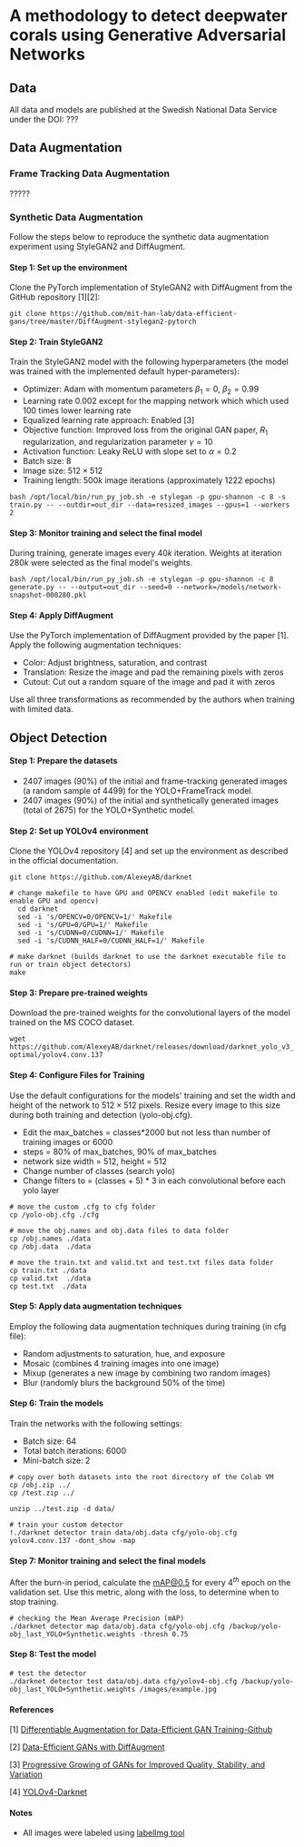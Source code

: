 # A methodology to detect deepwater corals using Generative Adversarial Networks

## Data
All data and models are published at the Swedish National Data Service under the DOI: ???

## Data Augmentation


### Frame Tracking Data Augmentation

?????


### Synthetic Data Augmentation
Follow the steps below to reproduce the synthetic data augmentation experiment using StyleGAN2 and DiffAugment.
#### Step 1: Set up the environment

Clone the PyTorch implementation of StyleGAN2 with DiffAugment from the GitHub repository [1][2]:

```
git clone https://github.com/mit-han-lab/data-efficient-gans/tree/master/DiffAugment-stylegan2-pytorch
```

#### Step 2: Train StyleGAN2
Train the StyleGAN2 model with the following hyperparameters (the model was trained with the implemented default hyper-parameters):

- Optimizer: Adam with momentum parameters $\beta_1=0$, $\beta_2=0.99$
- Learning rate $0.002$ except for the mapping network which which used $100$ times lower learning rate
- Equalized learning rate approach: Enabled [3]
- Objective function: Improved loss from the original GAN paper, $R_1$ regularization, and regularization parameter $\gamma = 10$
- Activation function: Leaky ReLU with slope set to $\alpha=0.2$
- Batch size: $8$
- Image size: $512\times512$
- Training length: $500k$ image iterations (approximately $1222$ epochs)

```
bash /opt/local/bin/run_py_job.sh -e stylegan -p gpu-shannon -c 8 -s train.py -- --outdir=out_dir --data=resized_images --gpus=1 --workers 2
```

#### Step 3: Monitor training and select the final model
During training, generate images every $40k$ iteration. Weights at iteration $280k$ were selected as the final model's weights.

```
bash /opt/local/bin/run_py_job.sh -e stylegan -p gpu-shannon -c 8 generate.py -- --output=out_dir --seed=0 --network=/models/network-snapshot-000280.pkl
```

#### Step 4: Apply DiffAugment
Use the PyTorch implementation of DiffAugment provided by the paper [1]. Apply the following augmentation techniques:

- Color: Adjust brightness, saturation, and contrast
- Translation: Resize the image and pad the remaining pixels with zeros
- Cutout: Cut out a random square of the image and pad it with zeros

Use all three transformations as recommended by the authors when training with limited data.


## Object Detection

#### Step 1: Prepare the datasets

- 2407 images ($90$%) of the initial and frame-tracking generated images (a random sample of 4499) for the YOLO+FrameTrack model.
- 2407 images ($90$%) of the initial and synthetically generated images (total of 2675) for the YOLO+Synthetic model.

#### Step 2: Set up YOLOv4 environment
Clone the YOLOv4 repository [4] and set up the environment as described in the official documentation.
```
git clone https://github.com/AlexeyAB/darknet
```
```
# change makefile to have GPU and OPENCV enabled (edit makefile to enable GPU and opencv)
  cd darknet
  sed -i 's/OPENCV=0/OPENCV=1/' Makefile
  sed -i 's/GPU=0/GPU=1/' Makefile
  sed -i 's/CUDNN=0/CUDNN=1/' Makefile
  sed -i 's/CUDNN_HALF=0/CUDNN_HALF=1/' Makefile
```
```
# make darknet (builds darknet to use the darknet executable file to run or train object detectors)
make
```

#### Step 3: Prepare pre-trained weights
Download the pre-trained weights for the convolutional layers of the model trained on the MS COCO dataset.

```wget https://github.com/AlexeyAB/darknet/releases/download/darknet_yolo_v3_optimal/yolov4.conv.137```

#### Step 4: Configure Files for Training
Use the default configurations for the models' training and set the width and height of the network to $512 \times 512$ pixels. 
Resize every image to this size during both training and detection (yolo-obj.cfg).

- Edit the max_batches = classes*2000 but not less than number of training images or 6000
- steps = 80% of max_batches, 90% of max_batches
- network size width = 512, height = 512 
- Change number of classes (search yolo)
- Change filters to = (classes + 5) * 3 in each convolutional before each yolo layer

```
# move the custom .cfg to cfg folder
cp /yolo-obj.cfg ./cfg
```
```
# move the obj.names and obj.data files to data folder
cp /obj.names ./data
cp /obj.data  ./data
```
```
# move the train.txt and valid.txt and test.txt files data folder
cp train.txt ./data
cp valid.txt  ./data
cp test.txt  ./data
```

#### Step 5: Apply data augmentation techniques
Employ the following data augmentation techniques during training (in cfg file):

- Random adjustments to saturation, hue, and exposure
- Mosaic (combines 4 training images into one image)
- Mixup (generates a new image by combining two random images)
- Blur (randomly blurs the background $50$% of the time)

#### Step 6: Train the models
Train the networks with the following settings:

- Batch size: $64$
- Total batch iterations: $6000$
- Mini-batch size: $2$

```
# copy over both datasets into the root directory of the Colab VM
cp /obj.zip ../
cp /test.zip ../

unzip ../test.zip -d data/
```

```
# train your custom detector
!./darknet detector train data/obj.data cfg/yolo-obj.cfg yolov4.conv.137 -dont_show -map
```


#### Step 7: Monitor training and select the final models
After the burn-in period, calculate the mAP@0.5 for every $4^{th}$ epoch on the validation set. Use this metric, along with the loss, to determine when to stop training.

```
# checking the Mean Average Precision (mAP)
./darknet detector map data/obj.data cfg/yolo-obj.cfg /backup/yolo-obj_last_YOLO+Synthetic.weights -thresh 0.75
```

#### Step 8: Test the model

```
# test the detector 
./darknet detector test data/obj.data cfg/yolov4-obj.cfg /backup/yolo-obj_last_YOLO+Synthetic.weights /images/example.jpg
```

#### References
[1] [Differentiable Augmentation for Data-Efficient GAN Training-Github](https://github.com/mit-han-lab/data-efficient-gans/tree/master/DiffAugment-stylegan2-pytorch)

[2] [Data-Efficient GANs with DiffAugment](https://github.com/mit-han-lab/data-efficient-gans)

[3] [Progressive Growing of GANs for Improved Quality, Stability, and Variation](https://arxiv.org/pdf/1710.10196.pdf)

[4] [YOLOv4-Darknet](https://github.com/AlexeyAB/darknet)

#### Notes
- All images were labeled using [labelImg tool](https://github.com/tzutalin/labelImg)


